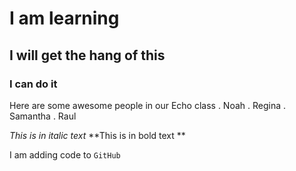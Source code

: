 # I am learning
## I will get the hang of this
### I can do it

Here are some awesome people in our Echo class
. Noah
. Regina
. Samantha
. Raul

*This is in italic text*
**This is in bold text **

I am adding code to `GitHub`
